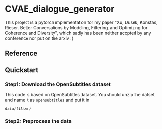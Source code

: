 # CVAE_dialogue_generator

This project is a pytorch implementation for my paper "Xu, Dusek, Konstas, Rieser. Better Conversations by Modeling, Filtering, and Optimizing for Coherence and Diversity", which sadly has been neither accpted by any conference nor put on the arxiv :(

## Reference <br />

## Quickstart <br />
### Step1: Download the OpenSubtitles dataset <br />
This code is based on OpenSubtitles dataset. You should unzip the datset and name it as `opensubtitles` and put it in 

```
data/filter/
```

### Step2: Preprocess the data <br />

